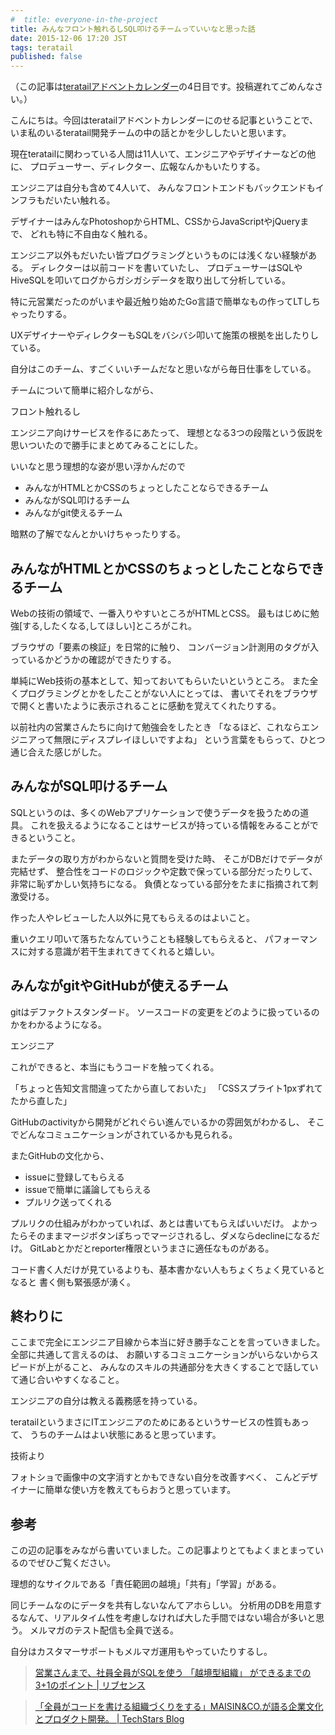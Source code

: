 ```yaml
---
#  title: everyone-in-the-project
title: みんなフロント触れるしSQL叩けるチームっていいなと思った話
date: 2015-12-06 17:20 JST
tags: teratail
published: false
---
```


（この記事は[teratailアドベントカレンダー](http://www.adventar.org/calendars/907#list-2015-12-04)の4日目です。投稿遅れてごめんなさい。）

こんにちは。今回はteratailアドベントカレンダーにのせる記事ということで、
いま私のいるteratail開発チームの中の話とかを少ししたいと思います。

現在teratailに関わっている人間は11人いて、エンジニアやデザイナーなどの他に、
プロデューサー、ディレクター、広報なんかもいたりする。

エンジニアは自分も含めて4人いて、
みんなフロントエンドもバックエンドもインフラもだいたい触れる。

デザイナーはみんなPhotoshopからHTML、CSSからJavaScriptやjQueryまで、
どれも特に不自由なく触れる。

エンジニア以外もだいたい皆プログラミングというものには浅くない経験がある。
ディレクターは以前コードを書いていたし、
プロデューサーはSQLやHiveSQLを叩いてログからガシガシデータを取り出して分析している。

特に元営業だったのがいまや最近触り始めたGo言語で簡単なもの作ってLTしちゃったりする。

UXデザイナーやディレクターもSQLをバシバシ叩いて施策の根拠を出したりしている。

自分はこのチーム、すごくいいチームだなと思いながら毎日仕事をしている。

チームについて簡単に紹介しながら、

フロント触れるし

エンジニア向けサービスを作るにあたって、
理想となる3つの段階という仮説を思いついたので勝手にまとめてみることにした。

いいなと思う理想的な姿が思い浮かんだので

* みんながHTMLとかCSSのちょっとしたことならできるチーム
* みんながSQL叩けるチーム
* みんながgit使えるチーム

暗黙の了解でなんとかいけちゃったりする。


## みんながHTMLとかCSSのちょっとしたことならできるチーム

Webの技術の領域で、一番入りやすいところがHTMLとCSS。
最もはじめに勉強\[する,したくなる,してほしい\]ところがこれ。

ブラウザの「要素の検証」を日常的に触り、
コンバージョン計測用のタグが入っているかどうかの確認ができたりする。

単純にWeb技術の基本として、知っておいてもらいたいというところ。
また全くプログラミングとかをしたことがない人にとっては、
書いてそれをブラウザで開くと書いたように表示されることに感動を覚えてくれたりする。

以前社内の営業さんたちに向けて勉強会をしたとき
「なるほど、これならエンジニアって無限にディスプレイほしいですよね」
という言葉をもらって、ひとつ通じ合えた感じがした。

## みんながSQL叩けるチーム

SQLというのは、多くのWebアプリケーションで使うデータを扱うための道具。
これを扱えるようになることはサービスが持っている情報をみることができるということ。

またデータの取り方がわからないと質問を受けた時、
そこがDBだけでデータが完結せず、
整合性をコードのロジックや定数で保っている部分だったりして、非常に恥ずかしい気持ちになる。
負債となっている部分をたまに指摘されて刺激受ける。

作った人やレビューした人以外に見てもらえるのはよいこと。

重いクエリ叩いて落ちたなんていうことも経験してもらえると、
パフォーマンスに対する意識が若干生まれてきてくれると嬉しい。

## みんながgitやGitHubが使えるチーム

gitはデファクトスタンダード。
ソースコードの変更をどのように扱っているのかをわかるようになる。

エンジニア

これができると、本当にもうコードを触ってくれる。


「ちょっと告知文言間違ってたから直しておいた」
「CSSスプライト1pxずれてたから直した」

GitHubのactivityから開発がどれぐらい進んでいるかの雰囲気がわかるし、
そこでどんなコミュニケーションがされているかも見られる。

またGitHubの文化から、

* issueに登録してもらえる
* issueで簡単に議論してもらえる
* プルリク送ってくれる

プルリクの仕組みがわかっていれば、あとは書いてもらえばいいだけ。
よかったらそのままマージボタンぽちっでマージされるし、ダメならdeclineになるだけ。
GitLabとかだとreporter権限というまさに適任なものがある。

コード書く人だけが見ているよりも、基本書かない人もちょくちょく見ているとなると
書く側も緊張感が湧く。

## 終わりに

ここまで完全にエンジニア目線から本当に好き勝手なことを言っていきました。
全部に共通して言えるのは、
お願いするコミュニケーションがいらないからスピードが上がること、
みんなのスキルの共通部分を大きくすることで話していて通じ合いやすくなること。

エンジニアの自分は教える義務感を持っている。

teratailというまさにITエンジニアのためにあるというサービスの性質もあって、
うちのチームはよい状態にあると思っています。

技術より

フォトショで画像中の文字消すとかもできない自分を改善すべく、
こんどデザイナーに簡単な使い方を教えてもらおうと思っています。

## 参考

この辺の記事をみながら書いていました。この記事よりとてもよくまとまっているのでぜひご覧ください。

理想的なサイクルである「責任範囲の越境」「共有」「学習」がある。

同じチームなのにデータを共有しないなんてアホらしい。
分析用のDBを用意するなんて、リアルタイム性を考慮しなければ大した手間ではない場合が多いと思う。
メルマガのテスト配信も全員で送る。

自分はカスタマーサポートもメルマガ運用もやっていたりするし。

> [営業さんまで、社員全員がSQLを使う 「越境型組織」 ができるまでの3+1のポイント | リブセンス](http://www.slideshare.net/livesense/150225-sql-foreveryone-45695818)

> [「全員がコードを書ける組織づくりをする」MAISIN&CO.が語る企業文化とプロダクト開発。 | TechStars Blog](https://techstars.jp/blog/maisin-int1/)



